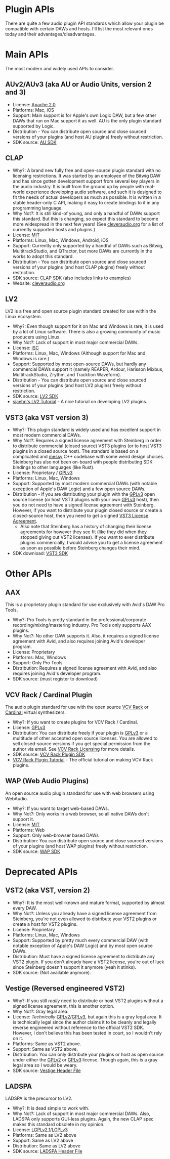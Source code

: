 # Plugin APIs

There are quite a few audio plugin API standards which allow your plugin be compatible with certain DAWs and hosts. I'll list the most relevant ones today and their advantages/disadvantages.

# Main APIs

The most modern and widely used APIs to consider.

## AUv2/AUv3 (aka AU or Audio Units, version 2 and 3)
  - License: [Apache 2.0]
  - Platforms: Mac, iOS
  - Support: Main support is for Apple's own Logic DAW, but a few other DAWs that run on Mac support it as well. AU is the only plugin standard supported by Logic.
  - Distribution - You can distribute open source and close sourced versions of your plugins (and host AU plugins) freely without restriction.
  - SDK source: [AU SDK](https://github.com/apple/AudioUnitSDK)

## CLAP
  - Why?: A brand new fully free and open-source plugin standard with no licensing restrictions. It was started by an employee of the Bitwig DAW and has since gotten development support from several key players in the audio industry. It is built from the ground up by people with real-world experience developing audio software, and such it is designed to fit the needs of actual developers as much as possible. It is written in a stable header-only C API, making it easy to create bindings to it in any programming language.
  - Why Not?: It is still kind-of young, and only a handful of DAWs support this standard. But this is changing, so expect this standard to become more widespread in the next few years! (See [cleveraudio.org](https://cleveraudio.org/hosts-and-plug-ins/) for a list of currently supported hosts and plugins.)
  - License: [MIT]
  - Platforms: Linux, Mac, Windows, Android, iOS
  - Support: Currently only supported by a handful of DAWs such as Bitwig, MultitrackStudio, and QTractor, but more DAWs are currently in the works to adopt this standard.
  - Distribution - You can distribute open source and close sourced versions of your plugins (and host CLAP plugins) freely without restriction.
  - SDK source: [CLAP SDK](https://github.com/free-audio/clap) (also includes links to examples)
  - Website: [cleveraudio.org](https://cleveraudio.org/)

## LV2
LV2 is a free and open source plugin standard created for use within the Linux ecosystem.
- Why?: Even though support for it on Mac and Windows is rare, it is used by a lot of Linux software. There is also a growing community of music producers using Linux.
- Why Not?: Lack of support in most major commercial DAWs.
- License: [ISC]
- Platforms: Linux, Mac, Windows (Although support for Mac and Windows is rare.)
- Support: Supported by most open-source DAWs, but hardly any commercial DAWs support it (namely REAPER, Ardour, Harisson Mixbus, MultitrackStudio, Zrythm, and Tracktion Waveform).
- Distribution - You can distribute open source and close sourced versions of your plugins (and host LV2 plugins) freely without restriction.
- SDK source: [LV2 SDK](https://gitlab.com/lv2/lv2)
- [sjaehn's LV2 Tutorial](https://github.com/sjaehn/lv2tutorial) - A nice tutorial on developing LV2 plugins.

## VST3 (aka VST version 3)
  - Why?: This plugin standard is widely used and has excellent support in most modern commercial DAWs.
  - Why Not?: Requires a signed license agreement with Steinberg in order to distribute commercial (closed source) VST3 plugins (or to host VST3 plugins in a closed source host). The standard is based on a complicated and [messy](https://github.com/juce-framework/JUCE/blob/master/modules/juce_audio_processors/format_types/juce_VST3Headers.h#L32) C++ codebase with some weird design choices. Steinberg has also not been on-board with people distributing SDK bindings to other languages (like Rust).
  - License: Proprietary / [GPLv3]
  - Platforms: Linux, Mac, Windows
  - Support: Supported by most modern commercial DAWs (with notable exception of Apple's DAW Logic) and a few open source DAWs.
  - Distribution - If you are distributing your plugin with the [GPLv3] open source license (or host VST3 plugins with your own [GPLv3] host), then you do not need to have a signed license agreement with Steinberg. However, if you want to distribute your plugin closed source or create a closed-source host, then you need to get a signed [VST3 License Agreement](https://developer.steinberg.help/pages/viewpage.action?pageId=9797944).
    - Also note that Steinberg has a history of changing their license agreements for however they see fit (like they did when they stopped giving out VST2 licenses). If you want to ever distribute plugins commercially, I would advise you to get a license agreement as soon as possible before Steinberg changes their mind.
  - SDK download: [VST3 SDK](https://github.com/steinbergmedia/vst3sdk)

# Other APIs

## AAX
This is a proprietary plugin standard for use exclusively with Avid's DAW Pro Tools.
  - Why?: Pro Tools is pretty standard in the professional/corporate recording/mixing/mastering industry. Pro Tools only supports AAX plugins.
  - Why Not?: No other DAW supports it. Also, it requires a signed license agreement with Avid, and also requires joining Avid's developer program.
  - License: Proprietary
  - Platforms: Mac, Windows
  - Support: Only Pro Tools
  - Distribution: Requires a signed license agreement with Avid, and also requires joining Avid's developer program.
  - SDK source: (must register to download)

## VCV Rack / Cardinal Plugin
The audio plugin standard for use with the open source [VCV Rack](https://vcvrack.com/) or [Cardinal](https://github.com/DISTRHO/Cardinal) virtual synthesizers.
  - Why?: If you want to create plugins for VCV Rack / Cardinal.
  - License: [GPLv3]
  - Distribution: You can distribute freely if your plugin is [GPLv3] or a multitude of other accepted open source licenses. You are allowed to sell closed-source versions if you get special permission from the author via email. See [VCV Rack Licensing](https://vcvrack.com/manual/PluginLicensing) for more details.
  - SDK source: [VCV Rack Plugin SDK](https://vcvrack.com/downloads/)
  - [VCV Rack Plugin Tutorial](https://vcvrack.com/manual/PluginDevelopmentTutorial) - The official tutorial on making VCV Rack plugins.

## WAP (Web Audio Plugins)
An open source audio plugin standard for use with web browsers using WebAudio.
  - Why?: If you want to target web-based DAWs.
  - Why Not?: Only works in a web browser, so all native DAWs don't support it.
  - License: [MIT]
  - Platforms: Web
  - Support: Only web-browser based DAWs
  - Distribution: You can distribute open source and close sourced versions of your plugins (and host WAP plugins) freely without restriction.
  - SDK source: [WAP SDK](https://github.com/micbuffa/WebAudioPlugins)

# Deprecated APIs

## VST2 (aka VST, version 2)
  - Why?: It is the most well-known and mature format, supported by almost every DAW.
  - Why Not?: Unless you already have a signed license agreement from Steinberg, you're not even allowed to distribute your VST2 plugins or create a host for VST2 plugins.
  - License: Proprietary
  - Platforms: Linux, Mac, Windows
  - Support: Supported by pretty much every commercial DAW (with notable exception of Apple's DAW Logic) and by most open source DAWs.
  - Distribution: Must have a signed license agreement to distribute any VST2 plugin. If you don't already have a VST2 license, you're out of luck since Steinberg doesn't support it anymore (yeah it stinks).
  - SDK source: (Not available anymore).

## Vestige (Reversed engineered VST2)
  - Why?: If you still *really* need to distribute or host VST2 plugins without a signed license agreement, this is another option.
  - Why Not?: Gray legal area.
  - License: *Technically* [GPLv2]/[GPLv3], but again this is a gray legal area. It is technically legal since the author claims it to be cleanly and legally reverse engineered without reference to the official VST2 SDK. However, I don't believe this has been tested in court, so I wouldn't rely on it.
  - Platforms: Same as VST2 above.
  - Support: Same as VST2 above.
  - Distribution: You can only distribute your plugins or host as open source under either the [GPLv2] or [GPLv3] license. Though again, this is a gray legal area so I would be weary.
  - SDK source: [Vestige Header File](https://github.com/x42/lv2vst/blob/master/include/vestige.h)

## LADSPA
LADSPA is the precursor to LV2.
  - Why?: It is dead simple to work with.
  - Why Not?: Lack of support in most major commercial DAWs. Also, LADSPA only supports GUI-less plugins. Again, the new CLAP spec makes this standard obsolete in my opinion.
  - License: [LGPLv2.1]/[LGPLv3]
  - Platforms: Same as LV2 above
  - Support: Same as LV2 above
  - Distribution: Same as LV2 above
  - SDK source: [LADSPA Header File](https://www.ladspa.org/ladspa_sdk/ladspa.h.txt)

[GPLv2]: https://opensource.org/licenses/gpl-2.0.php
[GPLv3]: https://choosealicense.com/licenses/gpl-3.0/
[MIT]: https://choosealicense.com/licenses/mit/
[ISC]: https://spdx.org/licenses/ISC.html
[Apache 2.0]: https://choosealicense.com/licenses/apache-2.0/
[LGPLv2.1]: https://opensource.org/licenses/lgpl-2.1.php
[LGPLv3]: https://choosealicense.com/licenses/lgpl-3.0/
